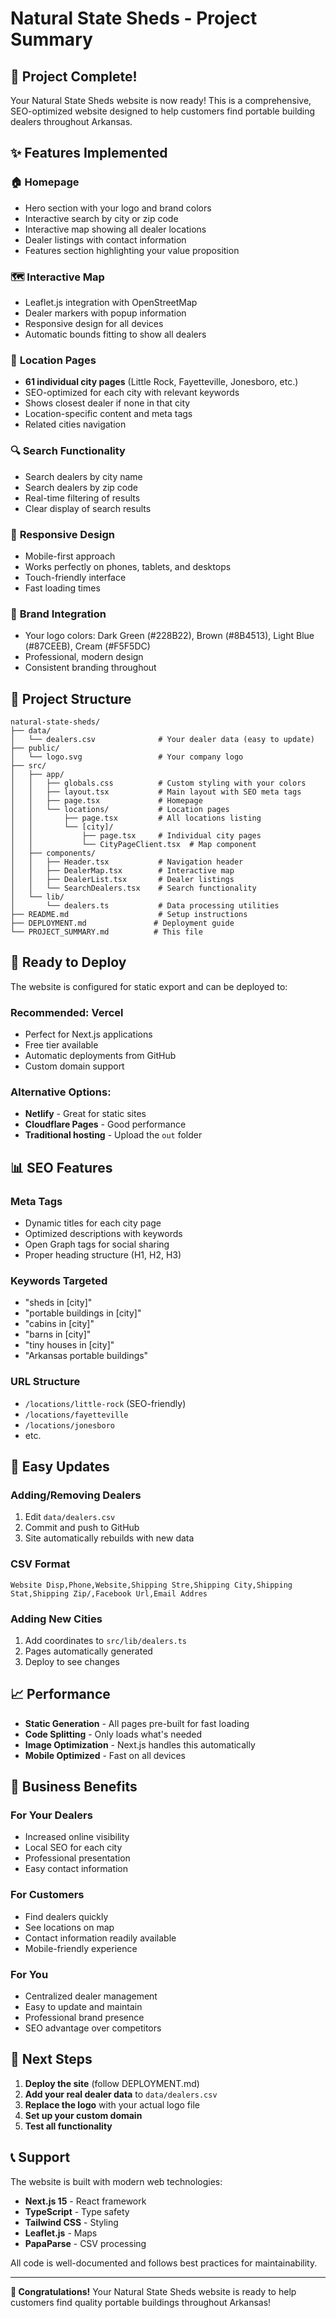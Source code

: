 # Natural State Sheds - Project Summary

## 🎉 Project Complete!

Your Natural State Sheds website is now ready! This is a comprehensive, SEO-optimized website designed to help customers find portable building dealers throughout Arkansas.

## ✨ Features Implemented

### 🏠 **Homepage**
- Hero section with your logo and brand colors
- Interactive search by city or zip code
- Interactive map showing all dealer locations
- Dealer listings with contact information
- Features section highlighting your value proposition

### 🗺️ **Interactive Map**
- Leaflet.js integration with OpenStreetMap
- Dealer markers with popup information
- Responsive design for all devices
- Automatic bounds fitting to show all dealers

### 📍 **Location Pages**
- **61 individual city pages** (Little Rock, Fayetteville, Jonesboro, etc.)
- SEO-optimized for each city with relevant keywords
- Shows closest dealer if none in that city
- Location-specific content and meta tags
- Related cities navigation

### 🔍 **Search Functionality**
- Search dealers by city name
- Search dealers by zip code
- Real-time filtering of results
- Clear display of search results

### 📱 **Responsive Design**
- Mobile-first approach
- Works perfectly on phones, tablets, and desktops
- Touch-friendly interface
- Fast loading times

### 🎨 **Brand Integration**
- Your logo colors: Dark Green (#228B22), Brown (#8B4513), Light Blue (#87CEEB), Cream (#F5F5DC)
- Professional, modern design
- Consistent branding throughout

## 📁 Project Structure

```
natural-state-sheds/
├── data/
│   └── dealers.csv              # Your dealer data (easy to update)
├── public/
│   └── logo.svg                 # Your company logo
├── src/
│   ├── app/
│   │   ├── globals.css          # Custom styling with your colors
│   │   ├── layout.tsx           # Main layout with SEO meta tags
│   │   ├── page.tsx             # Homepage
│   │   └── locations/           # Location pages
│   │       ├── page.tsx         # All locations listing
│   │       └── [city]/
│   │           ├── page.tsx     # Individual city pages
│   │           └── CityPageClient.tsx  # Map component
│   ├── components/
│   │   ├── Header.tsx           # Navigation header
│   │   ├── DealerMap.tsx        # Interactive map
│   │   ├── DealerList.tsx       # Dealer listings
│   │   └── SearchDealers.tsx    # Search functionality
│   └── lib/
│       └── dealers.ts           # Data processing utilities
├── README.md                    # Setup instructions
├── DEPLOYMENT.md               # Deployment guide
└── PROJECT_SUMMARY.md          # This file
```

## 🚀 Ready to Deploy

The website is configured for static export and can be deployed to:

### **Recommended: Vercel**
- Perfect for Next.js applications
- Free tier available
- Automatic deployments from GitHub
- Custom domain support

### **Alternative Options:**
- **Netlify** - Great for static sites
- **Cloudflare Pages** - Good performance
- **Traditional hosting** - Upload the `out` folder

## 📊 SEO Features

### **Meta Tags**
- Dynamic titles for each city page
- Optimized descriptions with keywords
- Open Graph tags for social sharing
- Proper heading structure (H1, H2, H3)

### **Keywords Targeted**
- "sheds in [city]"
- "portable buildings in [city]"
- "cabins in [city]"
- "barns in [city]"
- "tiny houses in [city]"
- "Arkansas portable buildings"

### **URL Structure**
- `/locations/little-rock` (SEO-friendly)
- `/locations/fayetteville`
- `/locations/jonesboro`
- etc.

## 🔧 Easy Updates

### **Adding/Removing Dealers**
1. Edit `data/dealers.csv`
2. Commit and push to GitHub
3. Site automatically rebuilds with new data

### **CSV Format**
```csv
Website Disp,Phone,Website,Shipping Stre,Shipping City,Shipping Stat,Shipping Zip/,Facebook Url,Email Addres
```

### **Adding New Cities**
1. Add coordinates to `src/lib/dealers.ts`
2. Pages automatically generated
3. Deploy to see changes

## 📈 Performance

- **Static Generation** - All pages pre-built for fast loading
- **Code Splitting** - Only loads what's needed
- **Image Optimization** - Next.js handles this automatically
- **Mobile Optimized** - Fast on all devices

## 🎯 Business Benefits

### **For Your Dealers**
- Increased online visibility
- Local SEO for each city
- Professional presentation
- Easy contact information

### **For Customers**
- Find dealers quickly
- See locations on map
- Contact information readily available
- Mobile-friendly experience

### **For You**
- Centralized dealer management
- Easy to update and maintain
- Professional brand presence
- SEO advantage over competitors

## 🔄 Next Steps

1. **Deploy the site** (follow DEPLOYMENT.md)
2. **Add your real dealer data** to `data/dealers.csv`
3. **Replace the logo** with your actual logo file
4. **Set up your custom domain**
5. **Test all functionality**

## 📞 Support

The website is built with modern web technologies:
- **Next.js 15** - React framework
- **TypeScript** - Type safety
- **Tailwind CSS** - Styling
- **Leaflet.js** - Maps
- **PapaParse** - CSV processing

All code is well-documented and follows best practices for maintainability.

---

**🎉 Congratulations!** Your Natural State Sheds website is ready to help customers find quality portable buildings throughout Arkansas! 